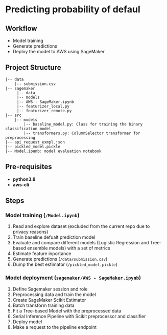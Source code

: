 # Predicting probability of defaul

## Workflow

- Model training
- Generate predictions
- Deploy the model to AWS using SageMaker

## Project Structure
```
|-- data
    |-- submission.csv
|-- sagemaker
     |-- data
     |-- models
     |-- AWS - SageMaker.ipynb
     |-- featurizer_local.py
     |-- featurizer_remote.py
|-- src
    |-- models
        |-- baseline_model.py: Class for training the binary classification model
        |-- transformers.py: ColumnSelector transformer for preprocessing
|-- api_request_exmpl.json
|-- pickled_model.pickle
|-- Model.ipunb: model evaluation notebook
```

## Pre-requisites

* **python3.8**
* **aws-cli**

## Steps

### Model training (`/Model.ipynb`)
1. Read and explore dataset (excluded from the current repo due to privacy reasons)
2. Train baseline defualt prediction model
3. Evaluate and сompare different models (Logistic Regression and Tree-based ensemble models) with a set of metrics
4. Estimate feature inportance
5. Generate predictions (`/data/submission.csv`)
6. Dump the best estimator (`/pickled_model.pickle`)

### Model deployment (`sagemaker/AWS - SageMaker.ipynb`)
1. Define Sagemaker session and role
2. Preprocessing data and train the model
3. Create SageMaker Scikit Estimator
4. Batch transform training data
5. Fit a Tree-based Model with the preprocessed data
6. Serial Inference Pipeline with Scikit preprocessor and classifier
7. Deploy model
8. Make a request to the pipeline endpoint


